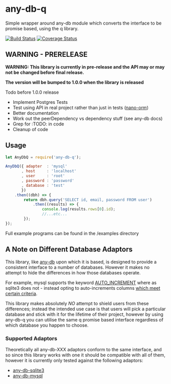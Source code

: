 # any-db-q

Simple wrapper around any-db module which converts the interface to be promise based, using the q library.

[![Build Status](https://travis-ci.org/jnterry/any-db-q.svg?branch=master)](https://travis-ci.org/jnterry/any-db-q) [![Coverage Status](https://coveralls.io/repos/github/jnterry/any-db-q/badge.svg?branch=master)](https://coveralls.io/github/jnterry/any-db-q?branch=master)

## WARNING - PRERELEASE

**WARNING: This library is currently in pre-release and the API may or may not be changed before final release.**

**The version will be bumped to 1.0.0 when the library is released**

Todo before 1.0.0 release
- Implement Postgres Tests
- Test using API in real project rather than just in tests ([nano-orm](https://github.com/jnterry/nano-orm))
- Better documentation
- Work out the peerDependency vs dependency stuff (see any-db docs)
- Grep for :TODO: in code
- Cleanup of code

## Usage

```javascript
let AnyDbQ = require('any-db-q');

AnyDbQ({ adapter  : 'mysql'
       , host     : 'localhost'
       , user     : 'root'
       , password : 'password'
       , database : 'test'
       })
    .then((dbh) => {
        return dbh.query('SELECT id, email, password FROM user')
            .then((results) => {
                console.log(results.rows[0].id);
                //...etc...
        });
});
```

Full example programs can be found in the /examples directory

## A Note on Different Database Adaptors

This library, like [any-db](https://www.npmjs.com/package/any-db) upon which it is based, is designed to provide a consistent interface to a number of databases. However it makes no attempt to hide the differences in how those databases operate.

For example, mysql supports the keyword [AUTO_INCREMENT](https://dev.mysql.com/doc/refman/5.7/en/example-auto-increment.html) where as sqlite3 does not - instead opting to auto-increments columns [which meet certain criteria](https://stackoverflow.com/a/7906029).

This library makes absolutely *NO* attempt to shield users from these differences; instead the intended use case is that users will pick a particular database and stick with it for the lifetime of their project, however by using any-db-q you can utilise the same q promise based interface regardless of which database you happen to choose.

### Supported Adaptors

Theoretically all any-db-XXX adaptors conform to the same interface, and so since this library works with one it should be compatible with all of them, however it is currently only tested against the following adaptors:

- [any-db-sqlite3](https://www.npmjs.com/package/any-db-sqlite3)
- [any-db-mysql](https://www.npmjs.com/package/any-db-mysql)
